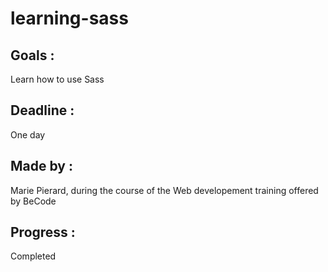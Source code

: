# learning-sass

## Goals :
Learn how to use Sass

## Deadline :
One day

## Made by :
Marie Pierard, during the course of the Web developement training offered by BeCode

## Progress :
Completed